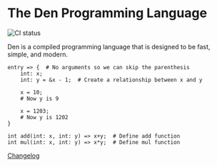 # The Den Programming Language

![CI status](https://img.shields.io/github/workflow/status/MonliH/den/Quality?style=for-the-badge)

Den is a compiled programming language that is designed to be fast, simple, and modern.

```
entry => {  # No arguments so we can skip the parenthesis
    int: x;
    int: y = &x - 1;  # Create a relationship between x and y

    x = 10;
    # Now y is 9

    x = 1203;
    # Now y is 1202
}

int add(int: x, int: y) => x+y;  # Define add function
int mul(int: x, int: y) => x*y;  # Define mul function
```

[Changelog](./changelog.md)
